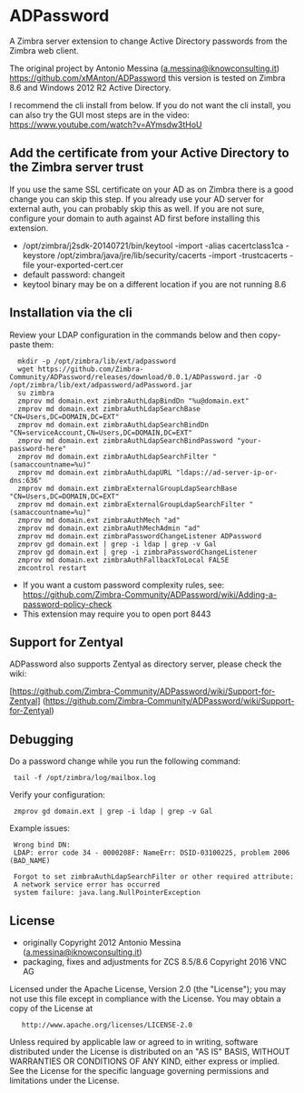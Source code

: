 ADPassword
======================

A Zimbra server extension to change Active Directory passwords from the Zimbra web client.


The original project by Antonio Messina (a.messina@iknowconsulting.it) https://github.com/xMAnton/ADPassword this version is tested on Zimbra 8.6 and Windows 2012 R2 Active Directory.

I recommend the cli install from below. If you do not want the cli install, you can also try the GUI most steps are in the video: https://www.youtube.com/watch?v=AYmsdw3tHoU

## Add the certificate from your Active Directory to the Zimbra server trust
If you use the same SSL certificate on your AD as on Zimbra there is a good change you can skip this step. If you already use your AD server for external auth, you can probably skip this as well. If you are not sure, configure your domain to auth against AD first before installing this extension. 

* /opt/zimbra/j2sdk-20140721/bin/keytool -import -alias cacertclass1ca -keystore /opt/zimbra/java/jre/lib/security/cacerts -import -trustcacerts -file your-exported-cert.cer 
* default password: changeit
* keytool binary may be on a different location if you are not running 8.6

## Installation via the cli

Review your LDAP configuration in the commands below and then copy-paste them:

      mkdir -p /opt/zimbra/lib/ext/adpassword
      wget https://github.com/Zimbra-Community/ADPassword/releases/download/0.0.1/ADPassword.jar -O /opt/zimbra/lib/ext/adpassword/adPassword.jar 
      su zimbra
      zmprov md domain.ext zimbraAuthLdapBindDn "%u@domain.ext"
      zmprov md domain.ext zimbraAuthLdapSearchBase "CN=Users,DC=DOMAIN,DC=EXT"
      zmprov md domain.ext zimbraAuthLdapSearchBindDn "CN=serviceAccount,CN=Users,DC=DOMAIN,DC=EXT"
      zmprov md domain.ext zimbraAuthLdapSearchBindPassword "your-password-here"
      zmprov md domain.ext zimbraAuthLdapSearchFilter "(samaccountname=%u)"
      zmprov md domain.ext zimbraAuthLdapURL "ldaps://ad-server-ip-or-dns:636"
      zmprov md domain.ext zimbraExternalGroupLdapSearchBase "CN=Users,DC=DOMAIN,DC=EXT"
      zmprov md domain.ext zimbraExternalGroupLdapSearchFilter "(samaccountname=%u)"
      zmprov md domain.ext zimbraAuthMech "ad"
      zmprov md domain.ext zimbraAuthMechAdmin "ad"
      zmprov md domain.ext zimbraPasswordChangeListener ADPassword
      zmprov gd domain.ext | grep -i ldap | grep -v Gal
      zmprov gd domain.ext | grep -i zimbraPasswordChangeListener
      zmprov md domain.ext zimbraAuthFallbackToLocal FALSE
      zmcontrol restart

* If you want a custom password complexity rules, see: https://github.com/Zimbra-Community/ADPassword/wiki/Adding-a-password-policy-check
* This extension may require you to open port 8443

## Support for Zentyal

ADPassword also supports Zentyal as directory server, please check the wiki:

[https://github.com/Zimbra-Community/ADPassword/wiki/Support-for-Zentyal] (https://github.com/Zimbra-Community/ADPassword/wiki/Support-for-Zentyal)

## Debugging
Do a password change while you run the following command:

     tail -f /opt/zimbra/log/mailbox.log

Verify your configuration:     

     zmprov gd domain.ext | grep -i ldap | grep -v Gal

Example issues:

     Wrong bind DN:
     LDAP: error code 34 - 0000208F: NameErr: DSID-03100225, problem 2006 (BAD_NAME)
     
     Forgot to set zimbraAuthLdapSearchFilter or other required attribute:
     A network service error has occurred
     system failure: java.lang.NullPointerException

## License
* originally Copyright 2012 Antonio Messina (a.messina@iknowconsulting.it)
* packaging, fixes and adjustments for ZCS 8.5/8.6 Copyright 2016 VNC AG

Licensed under the Apache License, Version 2.0 (the "License"); you may not use this file except in compliance with the License. You may obtain a copy of the License at

       http://www.apache.org/licenses/LICENSE-2.0
Unless required by applicable law or agreed to in writing, software
distributed under the License is distributed on an "AS IS" BASIS,
WITHOUT WARRANTIES OR CONDITIONS OF ANY KIND, either express or implied.
See the License for the specific language governing permissions and
limitations under the License.
